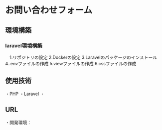 # お問い合わせフォーム
## 環境構築
### laravel環境構築
　1.リポジトリの設定
  2.Dockerの設定
  3.Laravelのパッケージのインストール
  4..envファイルの作成
  5.viewファイルの作成
  6.cssファイルの作成
  
## 使用技術
・PHP
・Laravel
・

## URL
・開発環境：
